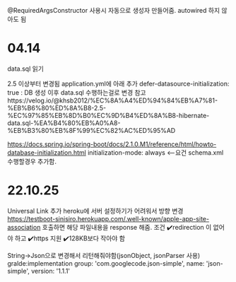 @RequiredArgsConstructor
사용시 자동으로 생성자 만들어줌.
autowired 하지 않아도 됨

# 04.14
data.sql 읽기

2.5 이상부터 변경됨
application.yml에 아래  추가
defer-datasource-initialization: true  : DB 생성 이후 data.sql 수행하는걸로 변경
참고https://velog.io/@khsb2012/%EC%8A%A4%ED%94%84%EB%A7%81-%EB%B6%80%ED%8A%B8-2.5-%EC%97%85%EB%8D%B0%EC%9D%B4%ED%8A%B8-hibernate-data.sql-%EA%B4%80%EB%A0%A8-%EB%B3%80%EB%8F%99%EC%82%AC%ED%95%AD

https://docs.spring.io/spring-boot/docs/2.1.0.M1/reference/html/howto-database-initialization.html
initialization-mode: always <--요건 schema.xml 수행할경우 추가함.


# 22.10.25
Universal Link 추가
heroku에 서버 설정하기가 어려워서 방향 변경
https://testboot-sinisiro.herokuapp.com/.well-known/apple-app-site-association 
호출하면 해당 파일내용을 response 해줌. 
조건
✔️redirection 이 없어야 하고
✔️https 지원
✔️128KB보다 작아야 함

String->Json으로 변경해서 리턴해줘야함(jsonObject, jsonParser 사용)
gralde:implementation group: 'com.googlecode.json-simple', name: 'json-simple', version: '1.1.1'
